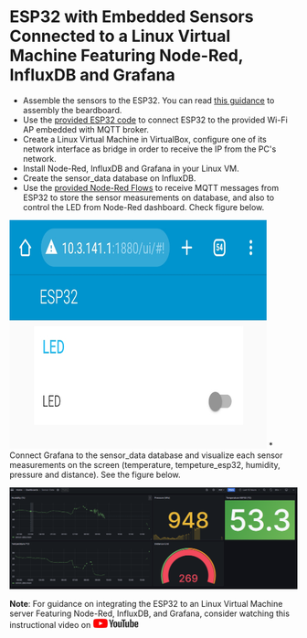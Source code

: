 # ESP32 with Embedded Sensors Connected to a Linux Virtual Machine Featuring Node-Red, InfluxDB and Grafana

* Assemble the sensors to the ESP32. You can read [this guidance](Esp32_NodeRed_Influxdb_Grafana/ReadMe.adoc) to assembly the beardboard.
* Use the [provided ESP32 code](Esp32_NodeRed_Influxdb_Grafana/) to connect ESP32 to the provided Wi-Fi AP embedded with MQTT broker.
* Create a Linux Virtual Machine in VirtualBox, configure one of its network interface as bridge in order to receive the IP from the PC's network.
* Install Node-Red, InfluxDB and Grafana in your Linux VM.
* Create the sensor_data database on InfluxDB.
* Use the [provided Node-Red Flows](Node_Red/sensor_and_led_flows.json) to receive MQTT messages from ESP32 to store the sensor measurements on database, and also to control the LED from Node-Red dashboard. Check figure below.

<img src="../../../images/Node_Red_ui.jpg" width="450" height="400">
* Connect Grafana to the sensor_data database and visualize each sensor measurements on the screen (temperature, tempeture_esp32, humidity, pressure and distance). See the figure below.

![Grafana dashboard](../../../images/grafana_dashboard.png)


**Note**: For guidance on integrating the ESP32 to an Linux Virtual Machine server Featuring Node-Red, InfluxDB, and Grafana, consider watching this instructional video on <a href="https://www.youtube.com/watch?v=_DO2wHI6JWQ"> <img src="../../../images/youtube.jpg" alt="youtube" width="80" height="17" /> </a>


